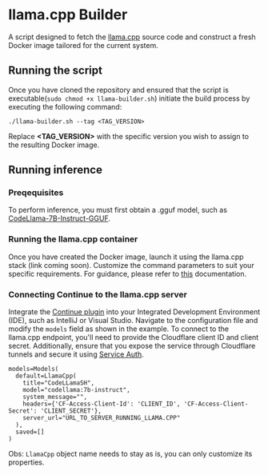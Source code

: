 # llama.cpp Builder

A script designed to fetch the [llama.cpp](https://github.com/ggerganov/llama.cpp) source code and construct a fresh Docker image tailored for the current system.

## Running the script

Once you have cloned the repository and ensured that the script is executable(```sudo chmod +x llama-builder.sh```) initiate the build process by executing the following command:

```./llama-builder.sh --tag <TAG_VERSION>```

Replace **<TAG_VERSION>** with the specific version you wish to assign to the resulting Docker image. 

## Running inference

### Preqequisites

To perform inference, you must first obtain a .gguf model, such as [CodeLlama-7B-Instruct-GGUF](https://huggingface.co/TheBloke/CodeLlama-7B-Instruct-GGUF).

### Running the llama.cpp container

Once you have created the Docker image, launch it using the llama.cpp stack (link coming soon). Customize the command parameters to suit your specific requirements. For guidance, please refer to [this](https://github.com/ggerganov/llama.cpp/blob/master/examples/server/README.md) documentation.

### Connecting Continue to the llama.cpp server

Integrate the [Continue plugin](https://github.com/continuedev/continue) into your Integrated Development Environment (IDE), such as IntelliJ or Visual Studio. Navigate to the configuration file and modify the ```models``` field as shown in the example. To connect to the llama.cpp endpoint, you'll need to provide the Cloudflare client ID and client secret. Additionally, ensure that you expose the service through Cloudflare tunnels and secure it using [Service Auth](https://developers.cloudflare.com/cloudflare-one/identity/service-tokens/).

```
models=Models(
  default=LlamaCpp(
    title="CodeLLamaSH",
    model="codellama:7b-instruct",
    system_message="",
    headers={'CF-Access-Client-Id': 'CLIENT_ID', 'CF-Access-Client-Secret': 'CLIENT_SECRET'},
    server_url="URL_TO_SERVER_RUNNING_LLAMA.CPP"
  ),
  saved=[]
)
```

Obs: ```LlamaCpp``` object name needs to stay as is, you can only customize its properties.
